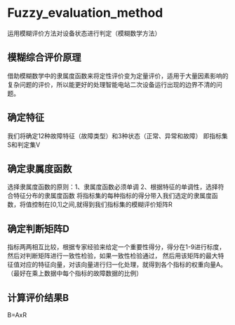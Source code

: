 # Fuzzy_evaluation_method
运用模糊评价方法对设备状态进行判定（模糊数学方法）
## 模糊综合评价原理
借助模糊数学中的隶属度函数来将定性评价变为定量评价，适用于大量因素影响的复杂问题的评价，所以能更好的处理智能电站二次设备运行出现的边界不清的问题。
## 确定特征
我们将确定12种故障特征（故障类型）和3种状态（正常、异常和故障）
即指标集S和判定集V
## 确定隶属度函数
选择隶属度函数的原则：1、隶属度函数必须单调 2、根据特征的单调性，选择符合特征分布的隶属度函数
将指标集的每种指标的得分带入我们选定的隶属度函数，将值控制在[0,1]之间,就得到我们指标集的模糊评价矩阵R
## 确定判断矩阵D
指标两两相互比较，根据专家经验来给定一个重要性得分，得分在1-9进行标度，然后对判断矩阵进行一致性检验，如果一致性检验通过，
然后用该矩阵的最大特征值对应的特征向量，对该向量进行归一化处理，就得到各个指标的权重向量A。（最好在乘上数据中每个指标的故障数据的比例）
## 计算评价结果B
B=AxR

